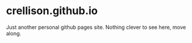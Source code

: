 # crellison.github.io

Just another personal github pages site.
Nothing clever to see here, move along.
